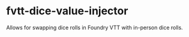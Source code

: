 # fvtt-dice-value-injector
Allows for swapping dice rolls in Foundry VTT with in-person dice rolls.
